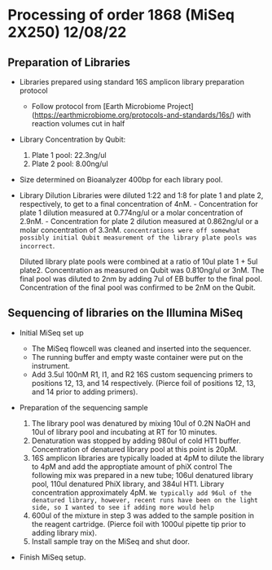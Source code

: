 # Processing of order 1868 (MiSeq 2X250) 12/08/22

## Preparation of Libraries

- Libraries prepared using standard 16S amplicon library preparation protocol

  - Follow protocol from [Earth Microbiome Project] (https://earthmicrobiome.org/protocols-and-standards/16s/) with reaction volumes cut in half

- Library Concentration by Qubit:
    1. Plate 1 pool: 22.3ng/ul
    2. Plate 2 pool: 8.00ng/ul

- Size determined on Bioanalyzer 400bp for each library pool.

- Library Dilution
    Libraries were diluted 1:22 and 1:8 for plate 1 and plate 2, respectively, to get to a final concentration of 4nM.
      - Concentration for plate 1 dilution measured at 0.774ng/ul or a molar concentration of 2.9nM.
      - Concentration for plate 2 dilution measured at 0.862ng/ul or a molar concentration of 3.3nM.
      `concentrations were off somewhat possibly initial Qubit measurement of the library plate pools was incorrect`.

    Diluted library plate pools were combined at a ratio of 10ul plate 1 + 5ul plate2.  Concentration as measured on Qubit was 0.810ng/ul or 3nM.  The final pool was diluted to 2nm by adding 7ul of EB buffer to the final pool.  Concentration of the final pool was confirmed to be 2nM on the Qubit.

## Sequencing of libraries on the Illumina MiSeq

- Initial MiSeq set up
    - The MiSeq flowcell was cleaned and inserted into the sequencer.
    - The running buffer and empty waste container were put on the instrument.
    - Add 3.5ul 100nM R1, I1, and R2 16S custom sequencing primers to positions 12, 13, and 14 respectively. (Pierce foil of positions 12, 13, and 14 prior to adding primers).

- Preparation of the sequencing sample
    1. The library pool was denatured by mixing 10ul of 0.2N NaOH and 10ul of library pool and incubating at RT for 10 minutes.
    2. Denaturation was stopped by adding 980ul of cold HT1 buffer.  Concentration of denatured library pool at this point is 20pM.
    3. 16S amplicon libraries are typically loaded at 4pM to dilute the library to 4pM and add the approptiate amount of phiX control The following mix was prepared in a new tube; 106ul denatured library pool, 110ul denatured PhiX library, and 384ul HT1.  Library concentration approximately 4pM.
    `We typically add 96ul of the denatured library, however, recent runs have been on the light side, so I wanted to see if adding more would help`
    4. 600ul of the mixture in step 3 was added to the sample position in the reagent cartridge.  (Pierce foil with 1000ul pipette tip prior to adding library mix).
    5. Install sample tray on the MiSeq and shut door.

- Finish MiSeq setup.
